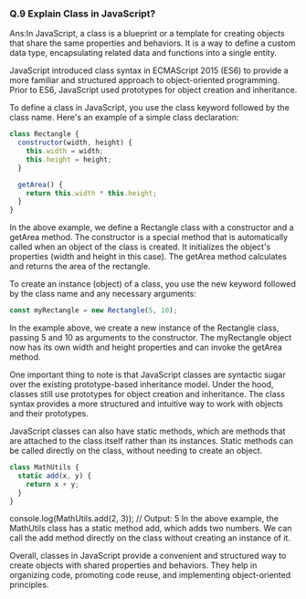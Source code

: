 ### Q.9 Explain Class in JavaScript?
Ans:In JavaScript, a class is a blueprint or a template for creating objects that share the same properties and behaviors. It is a way to define a custom data type, encapsulating related data and functions into a single entity.

JavaScript introduced class syntax in ECMAScript 2015 (ES6) to provide a more familiar and structured approach to object-oriented programming. Prior to ES6, JavaScript used prototypes for object creation and inheritance.

To define a class in JavaScript, you use the class keyword followed by the class name. Here's an example of a simple class declaration:

```JavaScript
class Rectangle {
  constructor(width, height) {
    this.width = width;
    this.height = height;
  }

  getArea() {
    return this.width * this.height;
  }
}
```
In the above example, we define a Rectangle class with a constructor and a getArea method. The constructor is a special method that is automatically called when an object of the class is created. It initializes the object's properties (width and height in this case). The getArea method calculates and returns the area of the rectangle.

To create an instance (object) of a class, you use the new keyword followed by the class name and any necessary arguments:

```JavaScript
const myRectangle = new Rectangle(5, 10);
```
In the example above, we create a new instance of the Rectangle class, passing 5 and 10 as arguments to the constructor. The myRectangle object now has its own width and height properties and can invoke the getArea method.

One important thing to note is that JavaScript classes are syntactic sugar over the existing prototype-based inheritance model. Under the hood, classes still use prototypes for object creation and inheritance. The class syntax provides a more structured and intuitive way to work with objects and their prototypes.

JavaScript classes can also have static methods, which are methods that are attached to the class itself rather than its instances. Static methods can be called directly on the class, without needing to create an object.

```JavaScript
class MathUtils {
  static add(x, y) {
    return x + y;
  }
}
```
console.log(MathUtils.add(2, 3)); // Output: 5
In the above example, the MathUtils class has a static method add, which adds two numbers. We can call the add method directly on the class without creating an instance of it.

Overall, classes in JavaScript provide a convenient and structured way to create objects with shared properties and behaviors. They help in organizing code, promoting code reuse, and implementing object-oriented principles.






